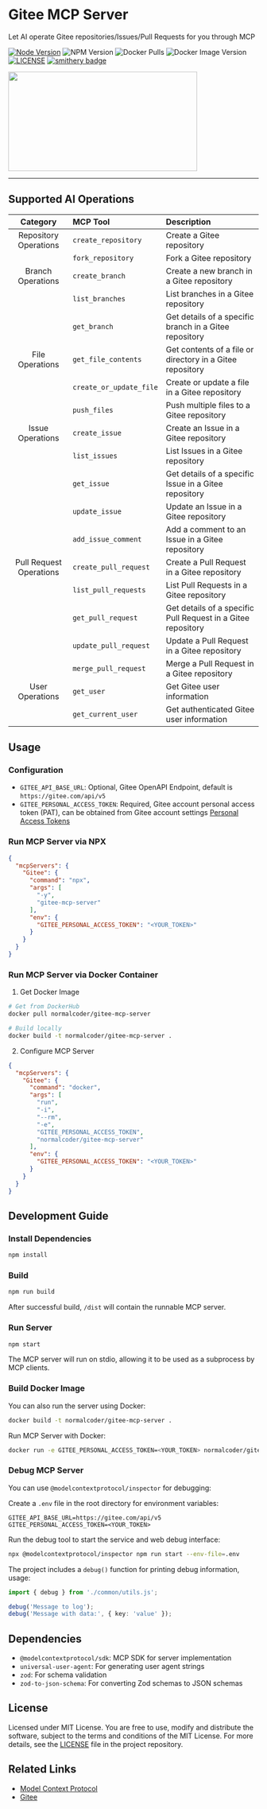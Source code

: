 # Gitee MCP Server

Let AI operate Gitee repositories/Issues/Pull Requests for you through MCP

[![Node Version](https://img.shields.io/badge/node-%3E%3D22.12.0-brightgreen.svg)](./package.json)
![NPM Version](https://img.shields.io/npm/v/gitee-mcp-server)
![Docker Pulls](https://img.shields.io/docker/pulls/normalcoder/gitee-mcp-server)
![Docker Image Version](https://img.shields.io/docker/v/normalcoder/gitee-mcp-server)
[![LICENSE](https://img.shields.io/badge/license-MIT-blue.svg)](./LICENSE)
[![smithery badge](https://smithery.ai/badge/@normal-coder/gitee-mcp-server)](https://smithery.ai/server/@normal-coder/gitee-mcp-server)

[<img width="380" height="200" src="https://glama.ai/mcp/servers/cck9xigm1d/badge" />](https://glama.ai/mcp/servers/Cck9XigM1d)

---

## Supported AI Operations

| Category | MCP Tool | Description |
|:----:|:----|:----|
| Repository Operations | `create_repository` | Create a Gitee repository | 
| | `fork_repository` | Fork a Gitee repository | 
| Branch Operations | `create_branch` | Create a new branch in a Gitee repository | 
| | `list_branches` | List branches in a Gitee repository | 
| | `get_branch` | Get details of a specific branch in a Gitee repository | 
| File Operations | `get_file_contents` | Get contents of a file or directory in a Gitee repository | 
| | `create_or_update_file` | Create or update a file in a Gitee repository | 
| | `push_files` | Push multiple files to a Gitee repository | 
| Issue Operations | `create_issue` | Create an Issue in a Gitee repository | 
| | `list_issues` | List Issues in a Gitee repository | 
| | `get_issue` | Get details of a specific Issue in a Gitee repository | 
| | `update_issue` | Update an Issue in a Gitee repository | 
| | `add_issue_comment` | Add a comment to an Issue in a Gitee repository | 
| Pull Request Operations | `create_pull_request` | Create a Pull Request in a Gitee repository | 
| | `list_pull_requests` | List Pull Requests in a Gitee repository | 
| | `get_pull_request` | Get details of a specific Pull Request in a Gitee repository | 
| | `update_pull_request` | Update a Pull Request in a Gitee repository | 
| | `merge_pull_request` | Merge a Pull Request in a Gitee repository | 
| User Operations | `get_user` | Get Gitee user information | 
| | `get_current_user` | Get authenticated Gitee user information | 

## Usage

### Configuration

- `GITEE_API_BASE_URL`: Optional, Gitee OpenAPI Endpoint, default is `https://gitee.com/api/v5`
- `GITEE_PERSONAL_ACCESS_TOKEN`: Required, Gitee account personal access token (PAT), can be obtained from Gitee account settings [Personal Access Tokens](https://gitee.com/profile/personal_access_tokens)

### Run MCP Server via NPX

```json
{
  "mcpServers": {
    "Gitee": {
      "command": "npx",
      "args": [
        "-y",
        "gitee-mcp-server"
      ],
      "env": {
        "GITEE_PERSONAL_ACCESS_TOKEN": "<YOUR_TOKEN>"
      }
    }
  }
}
```

### Run MCP Server via Docker Container

1. Get Docker Image

```bash
# Get from DockerHub
docker pull normalcoder/gitee-mcp-server

# Build locally
docker build -t normalcoder/gitee-mcp-server .
```

2. Configure MCP Server

```json
{
  "mcpServers": {
    "Gitee": {
      "command": "docker",
      "args": [
        "run",
        "-i",
        "--rm",
        "-e",
        "GITEE_PERSONAL_ACCESS_TOKEN",
        "normalcoder/gitee-mcp-server"
      ],
      "env": {
        "GITEE_PERSONAL_ACCESS_TOKEN": "<YOUR_TOKEN>"
      }
    }
  }
}
```

## Development Guide

### Install Dependencies

```bash
npm install
```

### Build

```bash
npm run build
```

After successful build, `/dist` will contain the runnable MCP server.

### Run Server

```bash
npm start
```

The MCP server will run on stdio, allowing it to be used as a subprocess by MCP clients.

### Build Docker Image

You can also run the server using Docker:

```bash
docker build -t normalcoder/gitee-mcp-server .
```

Run MCP Server with Docker:

```bash
docker run -e GITEE_PERSONAL_ACCESS_TOKEN=<YOUR_TOKEN> normalcoder/gitee-mcp-server
```

### Debug MCP Server

You can use `@modelcontextprotocol/inspector` for debugging:

Create a `.env` file in the root directory for environment variables:

```.env
GITEE_API_BASE_URL=https://gitee.com/api/v5
GITEE_PERSONAL_ACCESS_TOKEN=<YOUR_TOKEN>
```

Run the debug tool to start the service and web debug interface:

```bash
npx @modelcontextprotocol/inspector npm run start --env-file=.env
```

The project includes a `debug()` function for printing debug information, usage:

```typescript
import { debug } from './common/utils.js';

debug('Message to log');
debug('Message with data:', { key: 'value' });
```

## Dependencies

- `@modelcontextprotocol/sdk`: MCP SDK for server implementation
- `universal-user-agent`: For generating user agent strings
- `zod`: For schema validation
- `zod-to-json-schema`: For converting Zod schemas to JSON schemas

## License

Licensed under MIT License. You are free to use, modify and distribute the software, subject to the terms and conditions of the MIT License. For more details, see the [LICENSE](./LICENSE) file in the project repository.

## Related Links

- [Model Context Protocol](https://modelcontextprotocol.io)
- [Gitee](https://gitee.com)